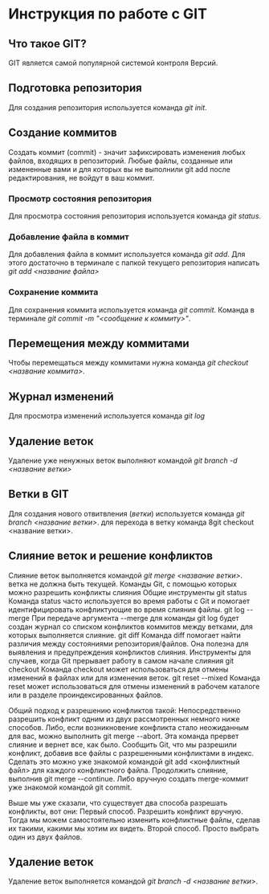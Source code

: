 # Инструкция по работе с GIT

## Что такое GIT?
GIT является самой популярной системой контроля Версий.

## Подготовка репозитория
Для создания репозитория используется команда *git init*.

## Создание коммитов
Создать коммит (commit) - значит зафиксировать изменения любых файлов, входящих в репозиторий. Любые файлы, созданные или измененные вами и для которых вы не выполнили git add после редактирования, не войдут в ваш коммит.

### Просмотр состояния репозитория
Для просмотра состояния репозитория используется команда *git status*.

 ### Добавление файла в коммит
 Для добавления файла в коммит используется команда *git add*. Для этого достаточно в терминале с папкой текущего репозитория написать *git add <название файла>*


 ### Сохранение коммита
 Для сохранения коммита используется команда *git commit*. Команда в терминале *git commit -m "<сообщение к коммиту>"*.

## Перемещения между коммитами
Чтобы перемещаться между коммитами  нужна команда *git checkout <название коммита>*.

## Журнал изменений
Для просмотра изменений используется команда *git log* 

## Удаление веток 
Удаление уже ненужных веток выполняют командой *git branch -d <название ветки>*

## Ветки в GIT
Для создания нового отвитвления (*ветки*) используется команда *git branch <название ветки>*. для перехода в ветку команда 8git checkout <название ветки>.

## Слияние веток и решение конфликтов 
 Слияние веток выполняется командой *git merge <название ветки>*. ветка не должна быть текущей.
 Команды Git, с помощью которых можно разрешить конфликты слияния
Общие инструменты
git status
Команда status часто используется во время работы с Git и помогает идентифицировать конфликтующие во время слияния файлы.
git log --merge
При передаче аргумента --merge для команды git log будет создан журнал со списком конфликтов коммитов между ветками, для которых выполняется слияние.
git diff
Команда diff помогает найти различия между состояниями репозитория/файлов. Она полезна для выявления и предупреждения конфликтов слияния.
Инструменты для случаев, когда Git прерывает работу в самом начале слияния
git checkout
Команда checkout может использоваться для отмены изменений в файлах или для изменения веток.
git reset --mixed
Команда reset может использоваться для отмены изменений в рабочем каталоге или в разделе проиндексированных файлов.

 Общий подход к разрешению конфликтов такой:
Непосредственно разрешить конфликт одним из двух рассмотренных немного ниже способов. Либо, если возникновение конфликта стало неожиданным для вас, можно выполнить git merge --abort. Эта команда прервет слияние и вернет все, как было.
Сообщить Git, что мы разрешили конфликт, добавив все файлы с разрешенными конфликтами в индекс. Сделать это можно уже знакомой командой git add <конфликтный файл> для каждого конфликтного файла.
Продолжить слияние, выполнив git merge --continue. Либо вручную создать merge-коммит уже знакомой командой git commit.

Выше мы уже сказали, что существует два способа разрешать конфликты, вот они:
Первый способ. Разрешить конфликт вручную. Тогда мы можем самостоятельно изменить конфликтные файлы, сделав их такими, какими мы хотим их видеть.
Второй способ. Просто выбрать один из двух файлов.

## Удаление веток
Удаление веток выполняется командой *git branch -d <название ветки>*.
